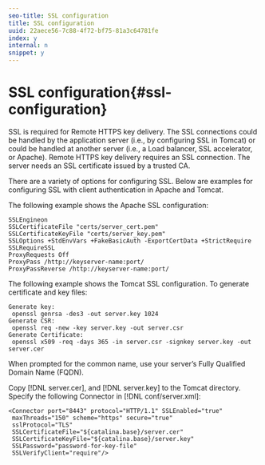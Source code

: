 ```yaml
---
seo-title: SSL configuration
title: SSL configuration
uuid: 22aece56-7c88-4f72-bf75-81a3c64781fe
index: y
internal: n
snippet: y
---
```


# SSL configuration{#ssl-configuration}

SSL is required for Remote HTTPS key delivery. The SSL connections could be handled by the application server (i.e., by configuring SSL in Tomcat) or could be handled at another server (i.e., a Load balancer, SSL accelerator, or Apache). Remote HTTPS key delivery requires an SSL connection. The server needs an SSL certificate issued by a trusted CA.

There are a variety of options for configuring SSL. Below are examples for configuring SSL with client authentication in Apache and Tomcat.

The following example shows the Apache SSL configuration: 

```
SSLEngineon 
SSLCertificateFile "certs/server_cert.pem" 
SSLCertificateKeyFile "certs/server_key.pem" 
SSLOptions +StdEnvVars +FakeBasicAuth -ExportCertData +StrictRequire 
SSLRequireSSL 
ProxyRequests Off 
ProxyPass /http://keyserver-name:port/ 
ProxyPassReverse /http://keyserver-name:port/
```

The following example shows the Tomcat SSL configuration. To generate certificate and key files: 

```
Generate key:  
 openssl genrsa -des3 -out server.key 1024 
Generate CSR: 
 openssl req -new -key server.key -out server.csr 
Generate Certificate: 
 openssl x509 -req -days 365 -in server.csr -signkey server.key -out server.cer
```

When prompted for the common name, use your server’s Fully Qualified Domain Name (FQDN).

Copy [!DNL server.cer], and [!DNL server.key] to the Tomcat directory. Specify the following Connector in [!DNL conf/server.xml]: 

```
<Connector port="8443" protocol="HTTP/1.1" SSLEnabled="true" 
 maxThreads="150" scheme="https" secure="true" 
 sslProtocol="TLS" 
 SSLCertificateFile="${catalina.base}/server.cer" 
 SSLCertificateKeyFile="${catalina.base}/server.key" 
 SSLPassword="password-for-key-file" 
 SSLVerifyClient="require"/>
```

